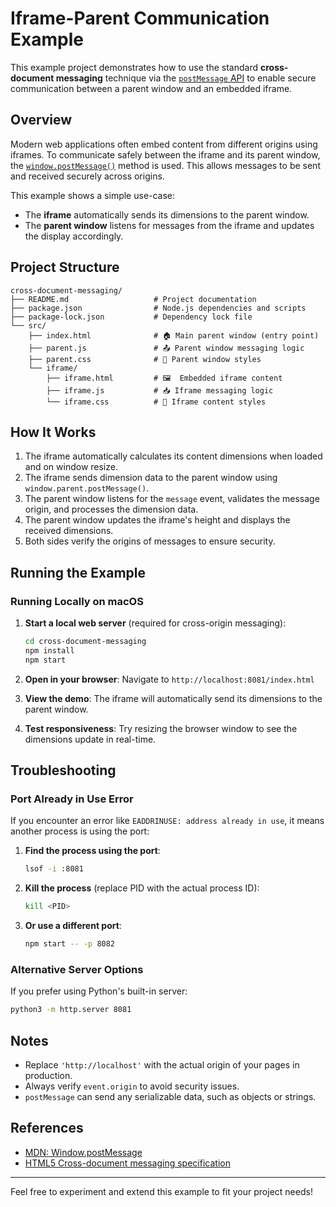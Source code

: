 # Iframe-Parent Communication Example

This example project demonstrates how to use the standard **cross-document messaging** technique via the [`postMessage` API](https://developer.mozilla.org/en-US/docs/Web/API/Window/postMessage) to enable secure communication between a parent window and an embedded iframe.

## Overview

Modern web applications often embed content from different origins using iframes. To communicate safely between the iframe and its parent window, the [`window.postMessage()`](https://developer.mozilla.org/en-US/docs/Web/API/Window/postMessage) method is used. This allows messages to be sent and received securely across origins.

This example shows a simple use-case:
- The **iframe** automatically sends its dimensions to the parent window.
- The **parent window** listens for messages from the iframe and updates the display accordingly.

## Project Structure

```
cross-document-messaging/
├── README.md                   # Project documentation
├── package.json                # Node.js dependencies and scripts
├── package-lock.json           # Dependency lock file
└── src/
    ├── index.html              # 🏠 Main parent window (entry point)
    ├── parent.js               # 📤 Parent window messaging logic
    ├── parent.css              # 🎨 Parent window styles
    └── iframe/
        ├── iframe.html         # 🖼️  Embedded iframe content
        ├── iframe.js           # 📥 Iframe messaging logic
        └── iframe.css          # 🎨 Iframe content styles
```

## How It Works

1. The iframe automatically calculates its content dimensions when loaded and on window resize.
2. The iframe sends dimension data to the parent window using `window.parent.postMessage()`.
3. The parent window listens for the `message` event, validates the message origin, and processes the dimension data.
4. The parent window updates the iframe's height and displays the received dimensions.
5. Both sides verify the origins of messages to ensure security.

## Running the Example

### Running Locally on macOS

1. **Start a local web server** (required for cross-origin messaging):
   ```bash
   cd cross-document-messaging
   npm install
   npm start
   ```

2. **Open in your browser**: Navigate to `http://localhost:8081/index.html`

3. **View the demo**: The iframe will automatically send its dimensions to the parent window.

4. **Test responsiveness**: Try resizing the browser window to see the dimensions update in real-time.

## Troubleshooting

### Port Already in Use Error

If you encounter an error like `EADDRINUSE: address already in use`, it means another process is using the port:

1. **Find the process using the port**:
   ```bash
   lsof -i :8081
   ```

2. **Kill the process** (replace PID with the actual process ID):
   ```bash
   kill <PID>
   ```

3. **Or use a different port**:
   ```bash
   npm start -- -p 8082
   ```

### Alternative Server Options

If you prefer using Python's built-in server:
```bash
python3 -m http.server 8081
```

## Notes

- Replace `'http://localhost'` with the actual origin of your pages in production.
- Always verify `event.origin` to avoid security issues.
- `postMessage` can send any serializable data, such as objects or strings.

## References

- [MDN: Window.postMessage](https://developer.mozilla.org/en-US/docs/Web/API/Window/postMessage)
- [HTML5 Cross-document messaging specification](https://html.spec.whatwg.org/multipage/web-messaging.html)

---

Feel free to experiment and extend this example to fit your project needs!